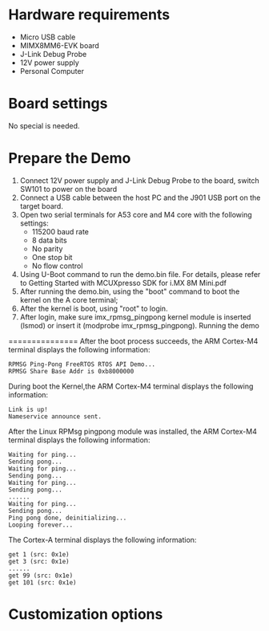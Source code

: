 Hardware requirements
=====================
- Micro USB cable
- MIMX8MM6-EVK  board
- J-Link Debug Probe
- 12V power supply
- Personal Computer

Board settings
============
No special is needed.



Prepare the Demo
===============
1.  Connect 12V power supply and J-Link Debug Probe to the board, switch SW101 to power on the board
2.  Connect a USB cable between the host PC and the J901 USB port on the target board.
3.  Open two serial terminals for A53 core and M4 core with the following settings:
    - 115200 baud rate
    - 8 data bits
    - No parity
    - One stop bit
    - No flow control
4.  Using U-Boot command to run the demo.bin file. For details, please refer to Getting Started with MCUXpresso SDK for i.MX 8M Mini.pdf
5.  After running the demo.bin, using the "boot" command to boot the kernel on the A core terminal;
6.  After the kernel is boot, using "root" to login.
7.  After login, make sure imx_rpmsg_pingpong kernel module is inserted (lsmod) or insert it (modprobe imx_rpmsg_pingpong).
Running the demo

===============
After the boot process succeeds, the ARM Cortex-M4 terminal displays the following information:
~~~~~~~~~~~~~~~~~~~~~~~~~~~~~~~~~~~
RPMSG Ping-Pong FreeRTOS RTOS API Demo...
RPMSG Share Base Addr is 0xb8000000
~~~~~~~~~~~~~~~~~~~~~~~~~~~~~~~~~~~
During boot the Kernel,the ARM Cortex-M4 terminal displays the following information:
~~~~~~~~~~~~~~~~~~~~~~~~~~~~~~~~~~~
Link is up!
Nameservice announce sent.
~~~~~~~~~~~~~~~~~~~~~~~~~~~~~~~~~~~
After the Linux RPMsg pingpong module was installed, the ARM Cortex-M4 terminal displays the following information:
~~~~~~~~~~~~~~~~~~~~~~~~~~~~~~~~~~~
Waiting for ping...
Sending pong...
Waiting for ping...
Sending pong...
Waiting for ping...
Sending pong...
......
Waiting for ping...
Sending pong...
Ping pong done, deinitializing...
Looping forever...
~~~~~~~~~~~~~~~~~~~~~~~~~~~~~~~~~~~
The Cortex-A terminal displays the following information:
~~~~~~~~~~~~~~~~~~~~~~~~~~~~~~~~~~~
get 1 (src: 0x1e)
get 3 (src: 0x1e)
......
get 99 (src: 0x1e)
get 101 (src: 0x1e)
~~~~~~~~~~~~~~~~~~~~~~~~~~~~~~~~~~~
Customization options
=====================